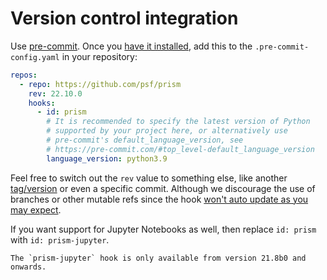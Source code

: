 # Version control integration

Use [pre-commit](https://pre-commit.com/). Once you
[have it installed](https://pre-commit.com/#install), add this to the
`.pre-commit-config.yaml` in your repository:

```yaml
repos:
  - repo: https://github.com/psf/prism
    rev: 22.10.0
    hooks:
      - id: prism
        # It is recommended to specify the latest version of Python
        # supported by your project here, or alternatively use
        # pre-commit's default_language_version, see
        # https://pre-commit.com/#top_level-default_language_version
        language_version: python3.9
```

Feel free to switch out the `rev` value to something else, like another
[tag/version][prism-tags] or even a specific commit. Although we discourage the use of
branches or other mutable refs since the hook [won't auto update as you may
expect][pre-commit-mutable-rev].

If you want support for Jupyter Notebooks as well, then replace `id: prism` with
`id: prism-jupyter`.

```{note}
The `prism-jupyter` hook is only available from version 21.8b0 and onwards.
```

[prism-tags]: https://github.com/psf/prism/tags
[pre-commit-mutable-rev]:
  https://pre-commit.com/#using-the-latest-version-for-a-repository
